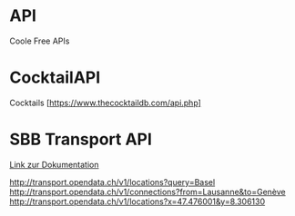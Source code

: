 # API
Coole Free APIs

# CocktailAPI
Cocktails [https://www.thecocktaildb.com/api.php]


# SBB Transport API
[Link zur Dokumentation](http://transport.opendata.ch/docs.html)

http://transport.opendata.ch/v1/locations?query=Basel
http://transport.opendata.ch/v1/connections?from=Lausanne&to=Genève
http://transport.opendata.ch/v1/locations?x=47.476001&y=8.306130
